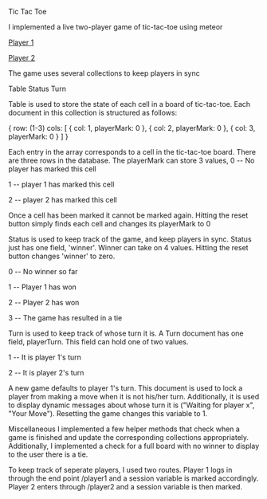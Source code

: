Tic Tac Toe

I implemented a live two-player game of tic-tac-toe using meteor

[Player 1][1]

[Player 2][2]

The game uses several collections to keep players in sync

Table
Status
Turn

Table is used to store the state of each cell in a 
board of tic-tac-toe. Each document in this collection is structured as follows:

{
	row: (1-3)
	cols: [
		{
			col: 1,
			playerMark: 0
		}, 
		{
			col: 2,
			playerMark: 0
		},
		{
			col: 3,
			playerMark: 0
		}
	]
}

Each entry in the array corresponds to a cell in the tic-tac-toe board. There are three rows in the database.
The playerMark can store 3 values,
0 -- No player has marked this cell

1 -- player 1 has marked this cell

2 -- player 2 has marked this cell


Once a cell has been marked it cannot be marked again.
Hitting the reset button simply finds each cell and changes
its playerMark to 0

Status is used to keep track of the game, and keep players in sync. Status just has one field, 'winner'. Winner can take on 4 values. Hitting the reset button changes 'winner' to zero.

0 -- No winner so far

1 -- Player 1 has won

2 -- Player 2 has won

3 -- The game has resulted in a tie


Turn is used to keep track of whose turn it is. A Turn document has one field, playerTurn. This field can hold one of two values.

1 -- It is player 1's turn

2 -- It is player 2's turn


A new game defaults to player 1's turn. This document is used to lock a player from making a move when it is not his/her turn. 
Additionally, it is used to display dynamic messages about whose turn it is ("Waiting for player x", "Your Move"). Resetting the game changes this variable to 1.


Miscellaneous
I implemented a few helper methods that check when a game is finished and update the corresponding collections appropriately. Additionally, I implemented a check for a full board with no winner to display to the user there is a tie. 

To keep track of seperate players, I used two routes.
Player 1 logs in through the end point /player1
and a session variable is marked accordingly. Player 2 enters through /player2 and a session variable is then marked.

[1]: http://kabbydriver.meteor.com/player1
[2]: http://kabbydriver.meteor.com/player2
